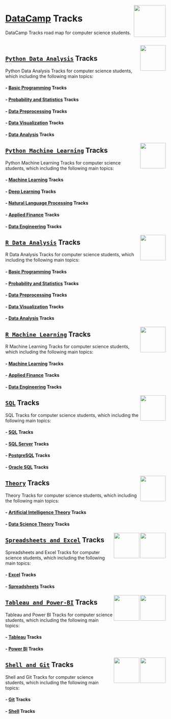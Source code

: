 <img align="right" width="100" src="https://github.com/cs-MohamedAyman/eLearning-Platforms/blob/master/logos/datacamp.jpg"></img>

# [DataCamp](https://learn.datacamp.com/) Tracks
DataCamp Tracks road map for computer science students.

<br>
<img align="right" width="80" src="https://github.com/cs-MohamedAyman/eLearning-Platforms/blob/master/DataCamp-Tracks/org-logos/python.jpg">

## [`Python Data Analysis`](https://github.com/cs-MohamedAyman/eLearning-Platforms/tree/master/DataCamp-Tracks/Python-Data-Analysis/README.md) Tracks
Python Data Analysis Tracks for computer science students, which including the following main topics:

#### - [Basic Programming](https://github.com/cs-MohamedAyman/eLearning-Platforms/tree/master/DataCamp-Tracks/Python-Data-Analysis/README.md) Tracks
#### - [Probability and Statistics](https://github.com/cs-MohamedAyman/eLearning-Platforms/tree/master/DataCamp-Tracks/Python-Data-Analysis/README.md) Tracks
#### - [Data Preprocessing](https://github.com/cs-MohamedAyman/eLearning-Platforms/tree/master/DataCamp-Tracks/Python-Data-Analysis/README.md) Tracks
#### - [Data Visualization](https://github.com/cs-MohamedAyman/eLearning-Platforms/tree/master/DataCamp-Tracks/Python-Data-Analysis/README.md) Tracks
#### - [Data Analysis](https://github.com/cs-MohamedAyman/eLearning-Platforms/tree/master/DataCamp-Tracks/Python-Data-Analysis/README.md) Tracks

<img align="right" width="80" src="https://github.com/cs-MohamedAyman/eLearning-Platforms/blob/master/DataCamp-Tracks/org-logos/python.jpg">

## [`Python Machine Learning`](https://github.com/cs-MohamedAyman/eLearning-Platforms/tree/master/DataCamp-Tracks/Python-Machine-Learning/README.md) Tracks
Python Machine Learning Tracks for computer science students, which including the following main topics:

#### - [Machine Learning](https://github.com/cs-MohamedAyman/eLearning-Platforms/tree/master/DataCamp-Tracks/Python-Machine-Learning/README.md) Tracks
#### - [Deep Learning](https://github.com/cs-MohamedAyman/eLearning-Platforms/tree/master/DataCamp-Tracks/Python-Machine-Learning/README.md) Tracks
#### - [Natural Language Processing](https://github.com/cs-MohamedAyman/eLearning-Platforms/tree/master/DataCamp-Tracks/Python-Machine-Learning/README.md) Tracks
#### - [Applied Finance](https://github.com/cs-MohamedAyman/eLearning-Platforms/tree/master/DataCamp-Tracks/Python-Machine-Learning/README.md) Tracks
#### - [Data Engineering](https://github.com/cs-MohamedAyman/eLearning-Platforms/tree/master/DataCamp-Tracks/Python-Machine-Learning/README.md) Tracks

<img align="right" width="80" src="https://github.com/cs-MohamedAyman/eLearning-Platforms/blob/master/DataCamp-Tracks/org-logos/r.jpg">

## [`R Data Analysis`](https://github.com/cs-MohamedAyman/eLearning-Platforms/tree/master/DataCamp-Tracks/R-Data-Analysis/README.md) Tracks
R Data Analysis Tracks for computer science students, which including the following main topics:

#### - [Basic Programming](https://github.com/cs-MohamedAyman/eLearning-Platforms/tree/master/DataCamp-Tracks/R-Data-Analysis/README.md) Tracks
#### - [Probability and Statistics](https://github.com/cs-MohamedAyman/eLearning-Platforms/tree/master/DataCamp-Tracks/R-Data-Analysis/README.md) Tracks
#### - [Data Preprocessing](https://github.com/cs-MohamedAyman/eLearning-Platforms/tree/master/DataCamp-Tracks/R-Data-Analysis/README.md) Tracks
#### - [Data Visualization](https://github.com/cs-MohamedAyman/eLearning-Platforms/tree/master/DataCamp-Tracks/R-Data-Analysis/README.md) Tracks
#### - [Data Analysis](https://github.com/cs-MohamedAyman/eLearning-Platforms/tree/master/DataCamp-Tracks/R-Data-Analysis/README.md) Tracks

<img align="right" width="80" src="https://github.com/cs-MohamedAyman/eLearning-Platforms/blob/master/DataCamp-Tracks/org-logos/r.jpg">

## [`R Machine Learning`](https://github.com/cs-MohamedAyman/eLearning-Platforms/tree/master/DataCamp-Tracks/R-Machine-Learning/README.md) Tracks
R Machine Learning Tracks for computer science students, which including the following main topics:

#### - [Machine Learning](https://github.com/cs-MohamedAyman/eLearning-Platforms/tree/master/DataCamp-Tracks/R-Machine-Learning/README.md) Tracks
#### - [Applied Finance](https://github.com/cs-MohamedAyman/eLearning-Platforms/tree/master/DataCamp-Tracks/R-Machine-Learning/README.md) Tracks
#### - [Data Engineering](https://github.com/cs-MohamedAyman/eLearning-Platforms/tree/master/DataCamp-Tracks/R-Machine-Learning/README.md) Tracks

<img align="right" width="80" src="https://github.com/cs-MohamedAyman/eLearning-Platforms/blob/master/DataCamp-Tracks/org-logos/sql.jpg">

## [`SQL`](https://github.com/cs-MohamedAyman/eLearning-Platforms/tree/master/DataCamp-Tracks/SQL/README.md) Tracks
SQL Tracks for computer science students, which including the following main topics:

#### - [SQL](https://github.com/cs-MohamedAyman/eLearning-Platforms/tree/master/DataCamp-Tracks/SQL/README.md) Tracks
#### - [SQL Server](https://github.com/cs-MohamedAyman/eLearning-Platforms/tree/master/DataCamp-Tracks/SQL/README.md) Tracks
#### - [PostgreSQL](https://github.com/cs-MohamedAyman/eLearning-Platforms/tree/master/DataCamp-Tracks/SQL/README.md) Tracks
#### - [Oracle SQL](https://github.com/cs-MohamedAyman/eLearning-Platforms/tree/master/DataCamp-Tracks/SQL/README.md) Tracks

<img align="right" width="80" src="https://github.com/cs-MohamedAyman/eLearning-Platforms/blob/master/DataCamp-Tracks/org-logos/theory.jpg">

## [`Theory`](https://github.com/cs-MohamedAyman/eLearning-Platforms/tree/master/DataCamp-Tracks/Theory/README.md) Tracks
Theory Tracks for computer science students, which including the following main topics:

#### - [Artificial Intelligence Theory](https://github.com/cs-MohamedAyman/eLearning-Platforms/tree/master/DataCamp-Tracks/Theory/README.md) Tracks
#### - [Data Science Theory](https://github.com/cs-MohamedAyman/eLearning-Platforms/tree/master/DataCamp-Tracks/Theory/README.md) Tracks

<img align="right" width="80" src="https://github.com/cs-MohamedAyman/eLearning-Platforms/blob/master/DataCamp-Tracks/org-logos/excel.jpg">
<img align="right" width="80" src="https://github.com/cs-MohamedAyman/eLearning-Platforms/blob/master/DataCamp-Tracks/org-logos/spreadsheet.jpg">

## [`Spreadsheets and Excel`](https://github.com/cs-MohamedAyman/eLearning-Platforms/tree/master/DataCamp-Tracks/Spreadsheets-and-Excel/README.md) Tracks
Spreadsheets and Excel Tracks for computer science students, which including the following main topics:

#### - [Excel](https://github.com/cs-MohamedAyman/eLearning-Platforms/tree/master/DataCamp-Tracks/Spreadsheets-and-Excel/README.md) Tracks
#### - [Spreadsheets](https://github.com/cs-MohamedAyman/eLearning-Platforms/tree/master/DataCamp-Tracks/Spreadsheets-and-Excel/README.md) Tracks

<img align="right" width="80" src="https://github.com/cs-MohamedAyman/eLearning-Platforms/blob/master/DataCamp-Tracks/org-logos/power-bi.jpg">
<img align="right" width="80" src="https://github.com/cs-MohamedAyman/eLearning-Platforms/blob/master/DataCamp-Tracks/org-logos/tableau.jpg">

## [`Tableau and Power-BI`](https://github.com/cs-MohamedAyman/eLearning-Platforms/tree/master/DataCamp-Tracks/Tableau-and-Power-BI/README.md) Tracks
Tableau and Power BI Tracks for computer science students, which including the following main topics:

#### - [Tableau](https://github.com/cs-MohamedAyman/eLearning-Platforms/tree/master/DataCamp-Tracks/Tableau-and-Power-BI/README.md) Tracks
#### - [Power BI](https://github.com/cs-MohamedAyman/eLearning-Platforms/tree/master/DataCamp-Tracks/Tableau-and-Power-BI/README.md) Tracks

<img align="right" width="80" src="https://github.com/cs-MohamedAyman/eLearning-Platforms/blob/master/DataCamp-Tracks/org-logos/shell.jpg">
<img align="right" width="80" src="https://github.com/cs-MohamedAyman/eLearning-Platforms/blob/master/DataCamp-Tracks/org-logos/git.jpg">

## [`Shell and Git`](https://github.com/cs-MohamedAyman/eLearning-Platforms/tree/master/DataCamp-Tracks/Shell-and-Git/README.md) Tracks
Shell and Git Tracks for computer science students, which including the following main topics:

#### - [Git](https://github.com/cs-MohamedAyman/eLearning-Platforms/tree/master/DataCamp-Tracks/Shell-and-Git/README.md) Tracks
#### - [Shell](https://github.com/cs-MohamedAyman/eLearning-Platforms/tree/master/DataCamp-Tracks/Shell-and-Git/README.md) Tracks

